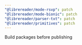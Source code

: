 ```yaml
---
"@librereader/mode-rsvp": patch
"@librereader/mode-bionic": patch
"@librereader/parser-txt": patch
"@librereader/primitives": patch
---
```


Build packages before publishing
